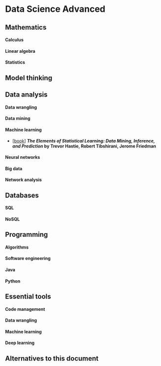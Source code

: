 # Data Science Advanced




## Mathematics


#### Calculus


#### Linear algebra


#### Statistics



## Model thinking






## Data analysis

#### Data wrangling


#### Data mining


#### Machine learning

* \[[book](http://statweb.stanford.edu/~tibs/ElemStatLearn/)\] **_The Elements of Statistical Learning: Data Mining, Inference, and Prediction_ by Trevor Hastie, Robert Tibshirani, Jerome Friedman**

#### Neural networks


#### Big data


#### Network analysis


## Databases

#### SQL

#### NoSQL


## Programming


#### Algorithms


#### Software engineering


#### Java


#### Python

## Essential tools


#### Code management

#### Data wrangling

#### Machine learning

#### Deep learning

## Alternatives to this document

